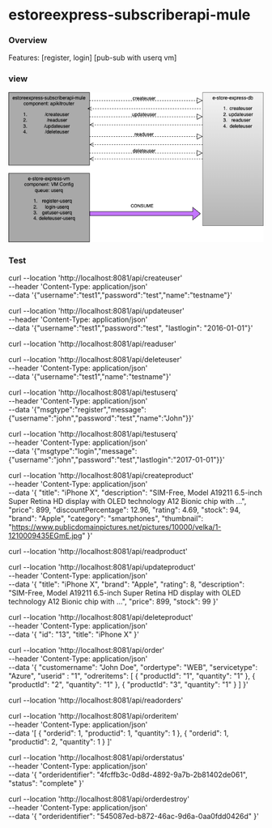 # estoreexpress-subscriberapi-mule

### Overview
Features: [register, login] [pub-sub with userq vm]

### view
![alt text](https://github.com/madajee/estoreexpress-subscriberapi-mule/blob/main/exchange-docs/estoreexpress-subscriberapi-mule.png?raw=true)

### Test
curl --location 'http://localhost:8081/api/createuser' \
--header 'Content-Type: application/json' \
--data '{"username":"test1","password":"test","name":"testname"}'


curl --location 'http://localhost:8081/api/updateuser' \
--header 'Content-Type: application/json' \
--data '{"username":"test1","password":"test", "lastlogin": "2016-01-01"}'


curl --location 'http://localhost:8081/api/readuser'

curl --location 'http://localhost:8081/api/deleteuser' \
--header 'Content-Type: application/json' \
--data '{"username":"test1","name":"testname"}'

curl --location 'http://localhost:8081/api/testuserq' \
--header 'Content-Type: application/json' \
--data '{"msgtype":"register","message":{"username":"john","password":"test","name":"John"}}'

curl --location 'http://localhost:8081/api/testuserq' \
--header 'Content-Type: application/json' \
--data '{"msgtype":"login","message":{"username":"john","password":"test","lastlogin":"2017-01-01"}}'

curl --location 'http://localhost:8081/api/createproduct' \
--header 'Content-Type: application/json' \
--data '{
    "title": "iPhone X",
    "description": "SIM-Free, Model A19211 6.5-inch Super Retina HD display with OLED technology A12 Bionic chip with ...",
    "price": 899,
    "discountPercentage": 12.96,
    "rating": 4.69,
    "stock": 94,
    "brand": "Apple",
    "category": "smartphones",
    "thumbnail": "https://www.publicdomainpictures.net/pictures/10000/velka/1-1210009435EGmE.jpg"
}'

curl --location 'http://localhost:8081/api/readproduct'

curl --location 'http://localhost:8081/api/updateproduct' \
--header 'Content-Type: application/json' \
--data '{
    "title": "iPhone X",
    "brand": "Apple",
    "rating": 8,
    "description": "SIM-Free, Model A19211 6.5-inch Super Retina HD display with OLED technology A12 Bionic chip with ...",
    "price": 899,
    "stock": 99
}'

curl --location 'http://localhost:8081/api/deleteproduct' \
--header 'Content-Type: application/json' \
--data '{
  "id": "13",
  "title": "iPhone X"
}'

curl --location 'http://localhost:8081/api/order' \
--header 'Content-Type: application/json' \
--data '{
    "customername": "John Doe",
    "ordertype": "WEB",
    "servicetype": "Azure",
    "userid" : "1",
    "odreritems": [
        {
            "productId": "1",
            "quantity": "1"
        },
        {
            "productId": "2",
            "quantity": "1"
        },
        {
            "productId": "3",
            "quantity": "1"
        }
    ]
}'

curl --location 'http://localhost:8081/api/readorders'

curl --location 'http://localhost:8081/api/orderitem' \
--header 'Content-Type: application/json' \
--data '[
    {
        "orderid": 1,
        "productid": 1,
        "quantity": 1
    },
    {
        "orderid": 1,
        "productid": 2,
        "quantity": 1
    }
]'

curl --location 'http://localhost:8081/api/orderstatus' \
--header 'Content-Type: application/json' \
--data '{
    "orderidentifier": "4fcffb3c-0d8d-4892-9a7b-2b81402de061",
    "status": "complete"
}'

curl --location 'http://localhost:8081/api/orderdestroy' \
--header 'Content-Type: application/json' \
--data '{
    "orderidentifier": "545087ed-b872-46ac-9d6a-0aa0fdd0426d"
}'
